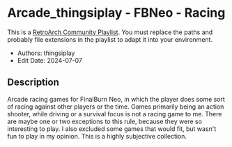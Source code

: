 # Arcade_thingsiplay - FBNeo - Racing

This is a [RetroArch Community
Playlist](https://github.com/thingsiplay/retroarch-community-playlists). You must
replace the paths and probably file extensions in the playlist to adapt it into
your environment.

- Authors: thingsiplay
- Edit Date: 2024-07-07

## Description

Arcade racing games for FinalBurn Neo, in which the player does some sort of
racing against other players or the time. Games primarily being an action
shooter, while driving or a survival focus is not a racing game to me. There
are maybe one or two exceptions to this rule, because they were so interesting
to play. I also excluded some games that would fit, but wasn't fun to play in
my opinion. This is a highly subjective collection.
